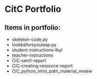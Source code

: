 # CitC Portfolio

## Items in portfolio:
- skeleton-code.py
- lookbeforeyouleap.py
- student-instructions-lbyl
- teacher-instructions
- CiC-sem1-report
- CiC-creating-resource-report
- CiC_python_intro_path_material_review
